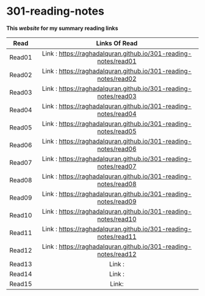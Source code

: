 # 301-reading-notes #

**This *website* for my summary reading links** 

| Read   |      Links Of Read      |  
|----------|:-------------:|
| Read01 | Link : https://raghadalquran.github.io/301-reading-notes/read01    | 
| Read02 | Link : https://raghadalquran.github.io/301-reading-notes/read02    |  
| Read03 | Link : https://raghadalquran.github.io/301-reading-notes/read03    |   
| Read04 | Link : https://raghadalquran.github.io/301-reading-notes/read04    | 
| Read05 | Link : https://raghadalquran.github.io/301-reading-notes/read05    |  
| Read06 | Link : https://raghadalquran.github.io/301-reading-notes/read06    | 
| Read07 | Link : https://raghadalquran.github.io/301-reading-notes/read07    | 
| Read08 | Link : https://raghadalquran.github.io/301-reading-notes/read08    |  
| Read09 | Link : https://raghadalquran.github.io/301-reading-notes/read09    |   
| Read10 | Link : https://raghadalquran.github.io/301-reading-notes/read10    | 
| Read11 | Link : https://raghadalquran.github.io/301-reading-notes/read11    |  
| Read12 | Link : https://raghadalquran.github.io/301-reading-notes/read12    | 
| Read13 | Link :    | 
| Read14 | Link :     |  
| Read15 | Link:      | 
    
